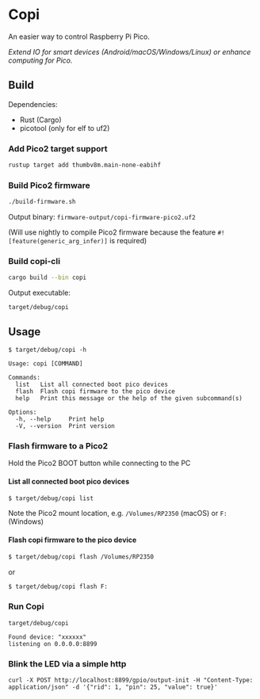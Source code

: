 # Copi

An easier way to control Raspberry Pi Pico.

*Extend IO for smart devices (Android/macOS/Windows/Linux) or enhance computing for Pico.*

## Build

Dependencies:
- Rust (Cargo)
- picotool (only for elf to uf2)

### Add Pico2 target support
```bash
rustup target add thumbv8m.main-none-eabihf
```

### Build Pico2 firmware
```bash
./build-firmware.sh
```

Output binary: `firmware-output/copi-firmware-pico2.uf2`

(Will use nightly to compile Pico2 firmware because the feature `#![feature(generic_arg_infer)]` is required)

### Build copi-cli
```bash
cargo build --bin copi
```

Output executable:
```
target/debug/copi
```

## Usage

```
$ target/debug/copi -h
```

```
Usage: copi [COMMAND]

Commands:
  list   List all connected boot pico devices
  flash  Flash copi firmware to the pico device
  help   Print this message or the help of the given subcommand(s)

Options:
  -h, --help     Print help
  -V, --version  Print version
```

### Flash firmware to a Pico2

Hold the Pico2 BOOT button while connecting to the PC

#### List all connected boot pico devices
```bash
$ target/debug/copi list
```

Note the Pico2 mount location, e.g. `/Volumes/RP2350` (macOS) or `F:` (Windows)

#### Flash copi firmware to the pico device

```bash
$ target/debug/copi flash /Volumes/RP2350
```
or 
```bash
$ target/debug/copi flash F:
```

### Run Copi

```
target/debug/copi
```

```
Found device: "xxxxxx"
listening on 0.0.0.0:8899
```

### Blink the LED via a simple http

```
curl -X POST http://localhost:8899/gpio/output-init -H "Content-Type: application/json" -d '{"rid": 1, "pin": 25, "value": true}'
```